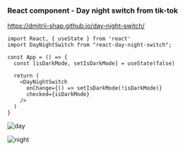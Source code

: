 ### React component - Day night switch from tik-tok

https://dmitrii-shap.github.io/day-night-switch/
````
import React, { useState } from 'react'
import DayNightSwitch from "react-day-night-switch";

const App = () => {
  const [isDarkMode, setIsDarkMode] = useState(false)

  return (
    <DayNightSwitch
      onChange={() => setIsDarkMode(!isDarkMode)}
      checked={isDarkMode}
    />
  )
}
````

![day](https://github.com/Dimazzz/funny-switch-from-tiktok/blob/master/pic/day.png?raw=true)

![night](https://github.com/Dimazzz/funny-switch-from-tiktok/blob/master/pic/night.png?raw=true)
